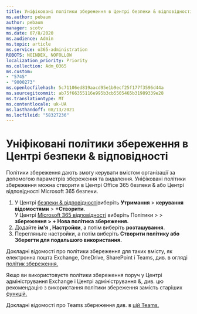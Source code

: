 ```yaml
---
title: Уніфіковані політики збереження в Центрі безпеки & відповідності
ms.author: pebaum
author: pebaum
manager: scotv
ms.date: 07/8/2020
ms.audience: Admin
ms.topic: article
ms.service: o365-administration
ROBOTS: NOINDEX, NOFOLLOW
localization_priority: Priority
ms.collection: Adm_O365
ms.custom:
- "5745"
- "9000273"
ms.openlocfilehash: 5c71106ed819aacd95e1b9ecf25f177f3596d44a
ms.sourcegitcommit: ab75f66355116e995b3cb5505465b31989339e28
ms.translationtype: MT
ms.contentlocale: uk-UA
ms.lasthandoff: 08/13/2021
ms.locfileid: "58327236"
---
```

# <a name="unified-retention-policies-in-the-security--compliance-center"></a>Уніфіковані політики збереження в Центрі безпеки & відповідності

Політики збереження дають змогу керувати вмістом організації за допомогою параметрів збереження та видалення. Уніфіковані політики збереження можна створити в Центрі Office 365 безпеки & або Центрі відповідності Microsoft 365 безпеки. 

1. У Центрі [безпеки & відповідності](https://go.microsoft.com/fwlink/p/?linkid=2077143)виберіть **Утримання**  >  **керування відомостями**  >  **+Створити**. <br/>
    У Центрі [Microsoft 365 відповідності](https://go.microsoft.com/fwlink/p/?linkid=2077149) виберіть Політики >  >  **збереження > + Нова політика збереження.**
2. Додайте **ім'я** **, Настройки**, а потім виберіть **розташування**.
3. Перегляньте настройки, а потім виберіть **Створити політику або** **Зберегти для подальшого використання.**  
      
Докладні відомості про політики збереження для таких вмісту, як електронна пошта Exchange, OneDrive, SharePoint і Teams, див. в огляді [політик збереження.](https://go.microsoft.com/fwlink/?linkid=2127785)  
    
Якщо ви використовуєте політики збереження поруч у Центрі адміністрування Exchange і Центрі адміністрування &, див. цю рекомендацію з використання політики збереження замість старіших [функцій.](https://docs.microsoft.com/microsoft-365/compliance/retention-policies#use-a-retention-policy-instead-of-older-features)  
    
Докладні відомості про Teams збереження див. в [цій Teams.](https://docs.microsoft.com/microsoftteams/retention-policies)